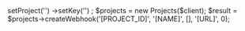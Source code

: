 <?php

use Appwrite\Client;
use Appwrite\Services\Projects;

$client = new Client();

$client
    ->setProject('')
    ->setKey('')
;

$projects = new Projects($client);

$result = $projects->createWebhook('[PROJECT_ID]', '[NAME]', [], '[URL]', 0);